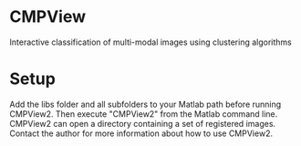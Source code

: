 CMPView
=======

Interactive classification of multi-modal images using clustering algorithms

Setup
=====

Add the libs folder and all subfolders to your Matlab path before running 
CMPView2.  Then execute "CMPView2" from the Matlab command line.  CMPView2
can open a directory containing a set of registered images.  Contact the 
author for more information about how to use CMPView2.
